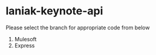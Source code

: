 # laniak-keynote-api

Please select the branch for appropriate code from below
1) Mulesoft
2) Express
